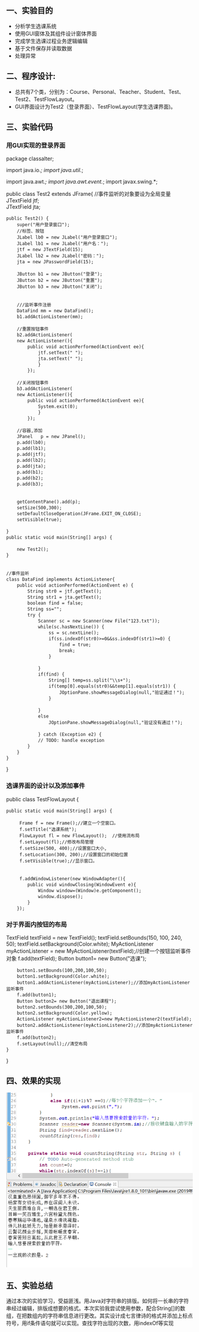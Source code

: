

## 一、实验目的
* 分析学生选课系统
* 使用GUI窗体及其组件设计窗体界面
* 完成学生选课过程业务逻辑编辑
* 基于文件保存并读取数据
* 处理异常
## 二、程序设计:
* 总共有7个类，分别为：Course、Personal、Teacher、Student、Test、Test2、TestFlowLayout。
* GUI界面设计为Test2（登录界面）、TestFlowLayout(学生选课界面)。

## 三、实验代码  
### 用GUI实现的登录界面
package classalter;

import java.io.*;
import java.util.*;

import java.awt.*;
import java.awt.event.*;
import javax.swing.*;


public class Test2 extends JFrame{
	//事件监听的对象要设为全局变量
	JTextField jtf;  
	JTextField jta;
	
	public Test2() {
		super("用户登录窗口");
		//标签、按钮
		JLabel lb0 = new JLabel("用户登录窗口");
		JLabel lb1 = new JLabel("用户名：");
		jtf = new JTextField(15); 
		JLabel lb2 = new JLabel("密码：");
		jta = new JPasswordField(15); 
		
		JButton b1 = new JButton("登录");
       	JButton b2 = new JButton("重置");
       	JButton b3 = new JButton("关闭");
       	
       	
       	///监听事件注册
       	DataFind mm = new DataFind();
    	b1.addActionListener(mm);
    	
    	//重置按钮事件
    	b2.addActionListener(
    	new ActionListener(){
    		public void actionPerformed(ActionEvent ee){
    			jtf.setText(" ");
    			jta.setText(" ");
    			}
    		});
    	
    	//关闭按钮事件
    	b3.addActionListener(
    	new ActionListener(){
    		public void actionPerformed(ActionEvent ee){
    			System.exit(0);	
    			}
    		});
    	
    	//容器,添加
       	JPanel   p = new JPanel();
       	p.add(lb0);
       	p.add(lb1);
       	p.add(jtf);
       	p.add(lb2);
       	p.add(jta);
       	p.add(b1);
       	p.add(b2);
       	p.add(b3);
       	
       	
    	getContentPane().add(p);
    	setSize(500,300);
    	setDefaultCloseOperation(JFrame.EXIT_ON_CLOSE);
    	setVisible(true);
       
	}
	public static void main(String[] args) {
		
    	new Test2();
    }
	
	
	//事件监听
	class DataFind implements ActionListener{
		public void actionPerformed(ActionEvent e) {
			String str0 = jtf.getText();
			String str1 = jta.getText();
			boolean find = false;
			String ss="";
			try {
				Scanner sc = new Scanner(new File("123.txt"));
				while(sc.hasNextLine()) {
					ss = sc.nextLine();
					if(ss.indexOf(str0)>=0&&ss.indexOf(str1)>=0) {
						find = true;
						break;
					}
					
				}
				if(find) {
					String[] temp=ss.split("\\s+");
					if(temp[0].equals(str0)&&temp[1].equals(str1)) {
						JOptionPane.showMessageDialog(null,"验证通过！");
					}
					
				}
				else
					JOptionPane.showMessageDialog(null,"验证没有通过！");
				
				} catch (Exception e2) {
				// TODO: handle exception
			}
		}
	}

}
### 选课界面的设计以及添加事件
public class TestFlowLayout {

    public static void main(String[] args) {

    	 Frame f = new Frame();//建立一个空窗口。
    	 f.setTitle("选课系统");
    	 FlowLayout fl = new FlowLayout();  //使用流布局
         f.setLayout(fl);//修改布局管理
         f.setSize(500, 400);//设置窗口大小,
         f.setLocation(300, 200);//设置窗口的初始位置
         f.setVisible(true);//显示窗口。
    	 

         f.addWindowListener(new WindowAdapter(){
 			public void windowClosing(WindowEvent e){
 				Window window=(Window)e.getComponent();
 				window.dispose();
 			}
 		});

### 对于界面内按钮的布局
TextField textField = new TextField();
 		textField.setBounds(150, 100, 240, 50);
 		textField.setBackground(Color.white);
 		MyActionListener myActionListener = new MyActionListener(textField);//创建一个按钮监听事件对象
 		f.add(textField);
 		Button button1= new Button("选课");
 		
 		button1.setBounds(100,200,100,50);
 		button1.setBackground(Color.white);
 		button1.addActionListener(myActionListener);//添加myActionListener监听事件
 		f.add(button1);
 		Button button2= new Button("退出课程");
 		button2.setBounds(300,200,100,50);
 		button2.setBackground(Color.yellow);
 		ActionListener myActionListener2=new MyActionListener2(textField);
		button2.addActionListener(myActionListener2);//添加myActionListener监听事件
 		f.add(button2);
        f.setLayout(null);//清空布局
    }
    	
}

## 四、效果的实现
![image](https://github.com/ghostlwx/lwxku/blob/master/three.png)
## 五、实验总结   
通过本次的实验学习，受益匪浅。用Java对字符串的排版。如何将一长串的字符串经过编辑，排版成想要的格式。本次实验我尝试使用参数，配合String[]的数组，在把数组内的字符串信息进行更改。其实设计成七言律诗的格式并添加上标点符号，用if条件语句就可以实现。查找字符出现的次数，用indexOf等实现

